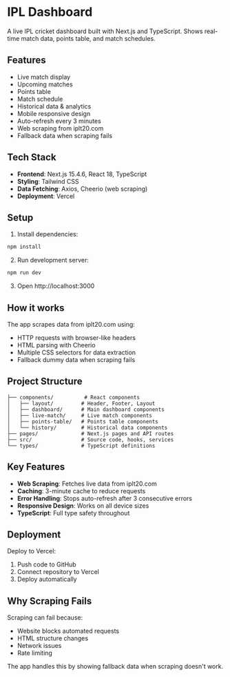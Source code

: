 # IPL Dashboard

A live IPL cricket dashboard built with Next.js and TypeScript. Shows real-time match data, points table, and match schedules.

## Features

- Live match display
- Upcoming matches
- Points table
- Match schedule
- Historical data & analytics
- Mobile responsive design
- Auto-refresh every 3 minutes
- Web scraping from iplt20.com
- Fallback data when scraping fails

## Tech Stack

- **Frontend**: Next.js 15.4.6, React 18, TypeScript
- **Styling**: Tailwind CSS
- **Data Fetching**: Axios, Cheerio (web scraping)
- **Deployment**: Vercel

## Setup

1. Install dependencies:
```bash
npm install
```

2. Run development server:
```bash
npm run dev
```

3. Open http://localhost:3000

## How it works

The app scrapes data from iplt20.com using:
- HTTP requests with browser-like headers
- HTML parsing with Cheerio
- Multiple CSS selectors for data extraction
- Fallback dummy data when scraping fails

## Project Structure

```
├── components/          # React components
│   ├── layout/         # Header, Footer, Layout
│   ├── dashboard/      # Main dashboard components
│   ├── live-match/     # Live match components
│   ├── points-table/   # Points table components
│   └── history/        # Historical data components
├── pages/              # Next.js pages and API routes
├── src/                # Source code, hooks, services
└── types/              # TypeScript definitions
```

## Key Features

- **Web Scraping**: Fetches live data from iplt20.com
- **Caching**: 3-minute cache to reduce requests
- **Error Handling**: Stops auto-refresh after 3 consecutive errors
- **Responsive Design**: Works on all device sizes
- **TypeScript**: Full type safety throughout

## Deployment

Deploy to Vercel:
1. Push code to GitHub
2. Connect repository to Vercel
3. Deploy automatically

## Why Scraping Fails

Scraping can fail because:
- Website blocks automated requests
- HTML structure changes
- Network issues
- Rate limiting

The app handles this by showing fallback data when scraping doesn't work.
